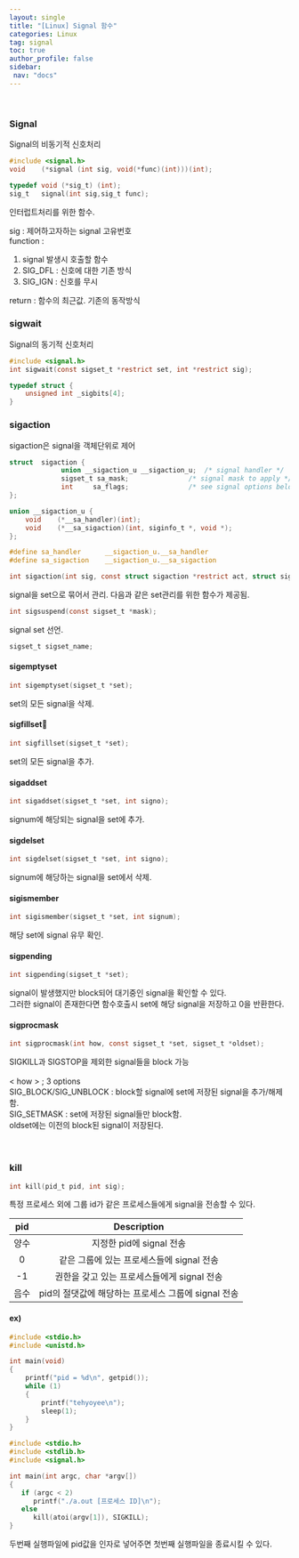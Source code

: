 ```yaml
---
layout: single
title: "[Linux] Signal 함수"
categories: Linux
tag: signal
toc: true
author_profile: false
sidebar:
 nav: "docs"
---
```


<br>

### Signal

Signal의 비동기적 신호처리

```c
#include <signal.h>
void	(*signal (int sig, void(*func)(int)))(int);
```
```c
typedef void (*sig_t) (int);
sig_t	signal(int sig,sig_t func);
```

인터럽트처리를 위한 함수.

sig : 제어하고자하는 signal 고유번호<br>
function : <br>
1. signal 발생시 호출할 함수<br>
2. SIG_DFL : 신호에 대한 기존 방식<br>
3. SIG_IGN : 신호를 무시<br>

return : 함수의 최근값. 기존의 동작방식<br>

### sigwait

Signal의 동기적 신호처리

```c
#include <signal.h>
int	sigwait(const sigset_t *restrict set, int *restrict sig);
```

```c
typedef struct {
	unsigned int _sigbits[4];
}
```

### sigaction

sigaction은 signal을 객체단위로 제어

```c
struct  sigaction {
             union __sigaction_u __sigaction_u;  /* signal handler */
             sigset_t sa_mask;               /* signal mask to apply */
             int     sa_flags;               /* see signal options below */
};

union __sigaction_u {
	void    (*__sa_handler)(int);
	void    (*__sa_sigaction)(int, siginfo_t *, void *);
};

#define sa_handler      __sigaction_u.__sa_handler
#define sa_sigaction    __sigaction_u.__sa_sigaction

int	sigaction(int sig, const struct sigaction *restrict act, struct sigaction *restrict oact);
```

signal을 set으로 묶어서 관리.
다음과 같은 set관리를 위한 함수가 제공됨.
```c
int sigsuspend(const sigset_t *mask);
```

signal set 선언.

```c
sigset_t sigset_name;
```

#### sigemptyset
```c
int sigemptyset(sigset_t *set);
```
set의 모든 signal을 삭제.
#### sigfillset
```c
int sigfillset(sigset_t *set);
```
set의 모든 signal을 추가.
#### sigaddset
```c
int sigaddset(sigset_t *set, int signo);
```
signum에 해당되는 signal을 set에 추가.
#### sigdelset
```c
int sigdelset(sigset_t *set, int signo);
```
signum에 해당하는 signal을 set에서 삭제.
#### sigismember
```c
int sigismember(sigset_t *set, int signum);
```
해당 set에 signal 유무 확인.
#### sigpending
```c
int sigpending(sigset_t *set);
```
signal이 발생했지만 block되어 대기중인 signal을 확인할 수 있다.<br>
그러한 signal이 존재한다면 함수호출시 set에 해당 signal을 저장하고 0을 반환한다.
#### sigprocmask
```c
int sigprocmask(int how, const sigset_t *set, sigset_t *oldset);
```
SIGKILL과 SIGSTOP을 제외한 signal들을 block 가능<br><br>
< how > ; 3 options<br>
SIG_BLOCK/SIG_UNBLOCK : block할 signal에 set에 저장된 signal을 추가/해제 함.<br>
SIG_SETMASK : set에 저장된 signal들만 block함. <br>
oldset에는 이전의 block된 signal이 저장된다.<br><br><br>

### kill

```c
int	kill(pid_t pid, int sig);
```
특정 프로세스 외에 그룹 id가 같은 프로세스들에게 signal을 전송할 수 있다.<br>

|pid|Description|
|:-:|:-:|
|양수|지정한 pid에 signal 전송|
|0|같은 그룹에 있는 프로세스들에 signal 전송|
|-1|권한을 갖고 있는 프로세스들에게 signal 전송|
|음수|pid의 절댓값에 해당하는 프로세스 그룹에 signal 전송|

#### ex)

```c
#include <stdio.h>
#include <unistd.h>

int main(void)
{
	printf("pid = %d\n", getpid());
	while (1)
	{
    	printf("tehyoyee\n");
		sleep(1);
	}
}
```

```c
#include <stdio.h>
#include <stdlib.h>
#include <signal.h>

int main(int argc, char *argv[])
{
   if (argc < 2)
      printf("./a.out [프로세스 ID]\n");
   else
      kill(atoi(argv[1]), SIGKILL);
}
```

두번째 실행파일에 pid값을 인자로 넣어주면 첫번째 실행파일을 종료시킬 수 있다.<br>

